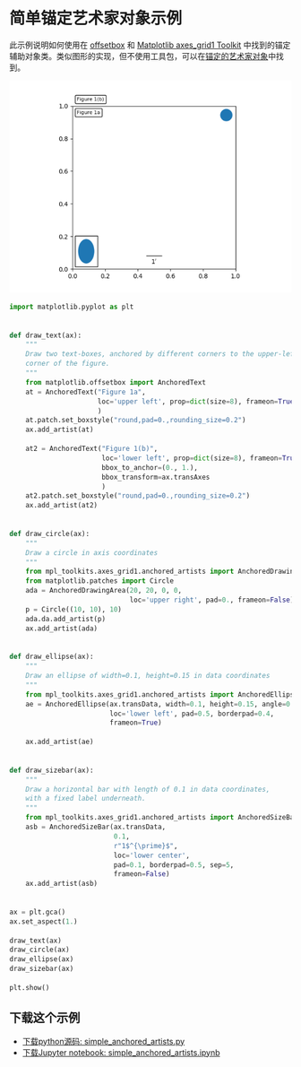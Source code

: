 # 简单锚定艺术家对象示例

此示例说明如何使用在 [offsetbox](https://matplotlib.org/api/offsetbox_api.html#module-matplotlib.offsetbox) 和 [Matplotlib axes_grid1 Toolkit](https://matplotlib.org/api/toolkits/axes_grid1.html#toolkit-axesgrid1-index) 中找到的锚定辅助对象类。类似图形的实现，但不使用工具包，可以在[锚定的艺术家对象](https://matplotlib.org/gallery/misc/anchored_artists.html)中找到。

![简单锚定艺术家对象示例](/static/images/gallery/sphx_glr_simple_anchored_artists_001.png)

```python
import matplotlib.pyplot as plt


def draw_text(ax):
    """
    Draw two text-boxes, anchored by different corners to the upper-left
    corner of the figure.
    """
    from matplotlib.offsetbox import AnchoredText
    at = AnchoredText("Figure 1a",
                      loc='upper left', prop=dict(size=8), frameon=True,
                      )
    at.patch.set_boxstyle("round,pad=0.,rounding_size=0.2")
    ax.add_artist(at)

    at2 = AnchoredText("Figure 1(b)",
                       loc='lower left', prop=dict(size=8), frameon=True,
                       bbox_to_anchor=(0., 1.),
                       bbox_transform=ax.transAxes
                       )
    at2.patch.set_boxstyle("round,pad=0.,rounding_size=0.2")
    ax.add_artist(at2)


def draw_circle(ax):
    """
    Draw a circle in axis coordinates
    """
    from mpl_toolkits.axes_grid1.anchored_artists import AnchoredDrawingArea
    from matplotlib.patches import Circle
    ada = AnchoredDrawingArea(20, 20, 0, 0,
                              loc='upper right', pad=0., frameon=False)
    p = Circle((10, 10), 10)
    ada.da.add_artist(p)
    ax.add_artist(ada)


def draw_ellipse(ax):
    """
    Draw an ellipse of width=0.1, height=0.15 in data coordinates
    """
    from mpl_toolkits.axes_grid1.anchored_artists import AnchoredEllipse
    ae = AnchoredEllipse(ax.transData, width=0.1, height=0.15, angle=0.,
                         loc='lower left', pad=0.5, borderpad=0.4,
                         frameon=True)

    ax.add_artist(ae)


def draw_sizebar(ax):
    """
    Draw a horizontal bar with length of 0.1 in data coordinates,
    with a fixed label underneath.
    """
    from mpl_toolkits.axes_grid1.anchored_artists import AnchoredSizeBar
    asb = AnchoredSizeBar(ax.transData,
                          0.1,
                          r"1$^{\prime}$",
                          loc='lower center',
                          pad=0.1, borderpad=0.5, sep=5,
                          frameon=False)
    ax.add_artist(asb)


ax = plt.gca()
ax.set_aspect(1.)

draw_text(ax)
draw_circle(ax)
draw_ellipse(ax)
draw_sizebar(ax)

plt.show()
```

## 下载这个示例
            
- [下载python源码: simple_anchored_artists.py](https://matplotlib.org/_downloads/simple_anchored_artists.py)
- [下载Jupyter notebook: simple_anchored_artists.ipynb](https://matplotlib.org/_downloads/simple_anchored_artists.ipynb)